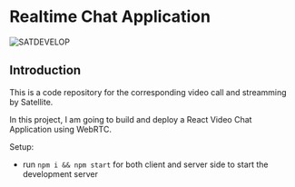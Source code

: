 # Realtime Chat Application

![SATDEVELOP](https://encrypted-tbn0.gstatic.com/images?q=tbn:ANd9GcSXf6VR2XqyRRzxCMzamLDQ7M5YnJtRCwRFeVp5oFSAPTA-hZvQlm7FOW0-qRaXFLSjgt8&usqp=CAU)

## Introduction
This is a code repository for the corresponding video call and streamming by Satellite. 

In this project, I am going to build and deploy a React Video Chat Application using WebRTC.

Setup:
- run ```npm i && npm start``` for both client and server side to start the development server
